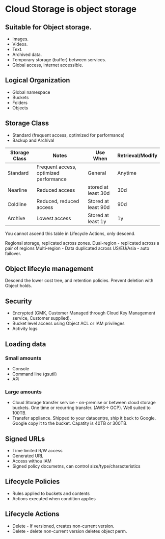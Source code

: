 # Cloud Storage is object storage

## Suitable for Object storage.

- Images.
- Videos.
- Text.
- Archived data.
- Temporary storage (buffer) between services.
- Global access, internet accessible.

## Logical Organization

- Global namespace
- Buckets
- Folders
- Objects

## Storage Class

- Standard (frequent access, optimized for performance)
- Backup and Archival

| Storage Class | Notes | Use When | Retrieval/Modify | 
| --- | --- | --- | ---| 
| Standard | Frequent access, optimized performance | General | Anytime|
| Nearline | Reduced access| stored at least 30d | 30d | 
| Coldline | Reduced, reduced access | Stored at least 90d | 90d| 
| Archive  | Lowest access | Stored at least 1y | 1y |


You cannot ascend this table in Lifecycle Actions, only descend.

Regional storage, replicated across zones.
Dual-region - replicated across a pair of regions
Multi-region - Data duplicated across US/EU/Asia - auto failover.

## Object lifecyle management

Descend the lower cost tree, and retention policies.
Prevent deletion with Object holds.

## Security

- Encrypted (GMK, Customer Managed through Cloud Key Management service, Customer supplied).
- Bucket level access using Object ACL or IAM privileges
- Activity logs

## Loading data

### Small amounts

- Console
- Command line (gsutil)
- API

### Large amounts

- Cloud Storage transfer service - on-premise or between cloud storage buckets. One time or recurring transfer. (AWS-> GCP). Well suited to 100TB.
- Transfer appliance. Shipped to your datacentre, ship it back to Google. Google copy it to the bucket. Capatity is 40TB or 300TB.


## Signed URLs

- Time limited R/W access
- Generated URL
- Access withou  IAM
- Signed policy documetns, can control size/type/characteristics

## Lifecycle Policies

- Rules applied to buckets and contents
- Actions executed when condition applies

## Lifecycle Actions

- Delete - If versioned, creates non-current version.
- Delete - delete non-current version deletes object perm.
